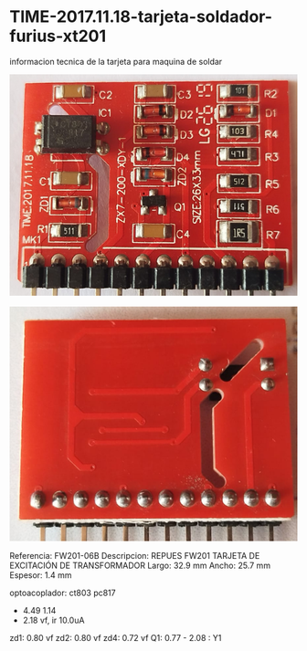 # TIME-2017.11.18-tarjeta-soldador-furius-xt201
informacion tecnica de la tarjeta para maquina de soldar

![1754078149587](image/README/1754078149587.png)

![1754078287971](image/README/1754078287971.png)

Referencia: FW201-06B
Descripcion: REPUES FW201 TARJETA DE EXCITACIÓN DE TRANSFORMADOR
Largo: 32.9 mm
Ancho: 25.7 mm
Espesor: 1.4 mm

optoacoplador: ct803 pc817
- 4.49 1.14
- 2.18 vf, ir 10.0uA

zd1: 0.80 vf
zd2: 0.80 vf
zd4: 0.72 vf
Q1: 0.77 - 2.08 : Y1
